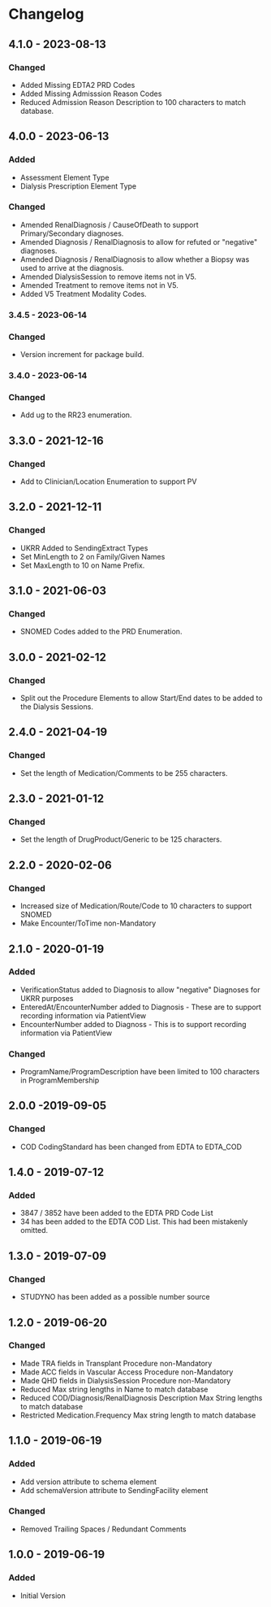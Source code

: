 # Changelog

## 4.1.0 - 2023-08-13
### Changed
- Added Missing EDTA2 PRD Codes
- Added Missing Admisssion Reason Codes
- Reduced Admission Reason Description to 100 characters to match database.

## 4.0.0 - 2023-06-13
### Added
- Assessment Element Type
- Dialysis Prescription Element Type

### Changed
- Amended RenalDiagnosis / CauseOfDeath to support Primary/Secondary diagnoses.
- Amended Diagnosis / RenalDiagnosis to allow for refuted or "negative" diagnoses.
- Amended Diagnosis / RenalDiagnosis to allow whether a Biopsy was used to arrive at the diagnosis.
- Amended DialysisSession to remove items not in V5.
- Amended Treatment to remove items not in V5.
- Added V5 Treatment Modality Codes.



### 3.4.5 - 2023-06-14
### Changed
- Version increment for package build.

### 3.4.0 - 2023-06-14
### Changed
- Add ug to the RR23 enumeration.

## 3.3.0 - 2021-12-16
### Changed
- Add to Clinician/Location Enumeration to support PV 

## 3.2.0 - 2021-12-11
### Changed
- UKRR Added to SendingExtract Types
- Set MinLength to 2 on Family/Given Names
- Set MaxLength to 10 on Name Prefix.

## 3.1.0 - 2021-06-03
### Changed
- SNOMED Codes added to the PRD Enumeration.

## 3.0.0 - 2021-02-12
### Changed
- Split out the Procedure Elements to allow Start/End dates to be added to the Dialysis Sessions.

## 2.4.0 - 2021-04-19
### Changed
- Set the length of Medication/Comments to be 255 characters.

## 2.3.0 - 2021-01-12
### Changed
- Set the length of DrugProduct/Generic to be 125 characters.

## 2.2.0 - 2020-02-06
### Changed
- Increased size of Medication/Route/Code to 10 characters to support SNOMED
- Make Encounter/ToTime non-Mandatory

## 2.1.0 - 2020-01-19
### Added
- VerificationStatus added to Diagnosis to allow "negative" Diagnoses for UKRR purposes
- EnteredAt/EncounterNumber added to Diagnosis - These are to support recording information via PatientView
- EncounterNumber added to Diagnoss - This is to support recording information via PatientView
### Changed
- ProgramName/ProgramDescription have been limited to 100 characters in ProgramMembership

## 2.0.0 -2019-09-05
### Changed
- COD CodingStandard has been changed from EDTA to EDTA_COD

## 1.4.0 - 2019-07-12
### Added
- 3847 / 3852 have been added to the EDTA PRD Code List
- 34 has been added to the EDTA COD List. This had been mistakenly omitted.

## 1.3.0 - 2019-07-09
### Changed
- STUDYNO has been added as a possible number source

## 1.2.0 - 2019-06-20
### Changed
- Made TRA fields in Transplant Procedure non-Mandatory
- Made ACC fields in Vascular Access Procedure non-Mandatory
- Made QHD fields in DialysisSession Procedure non-Mandatory
- Reduced Max string lengths in Name to match database
- Reduced COD/Diagnosis/RenalDiagnosis Description Max String lengths to match database
- Restricted Medication.Frequency Max string length to match database

## 1.1.0 - 2019-06-19
### Added
- Add version attribute to schema element
- Add schemaVersion attribute to SendingFacility element

### Changed
- Removed Trailing Spaces / Redundant Comments

## 1.0.0 - 2019-06-19
### Added
- Initial Version

